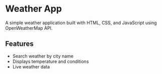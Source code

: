 # Weather App

A simple weather application built with HTML, CSS, and JavaScript using OpenWeatherMap API.

## Features
- Search weather by city name
- Displays temperature and conditions
- Live weather data

